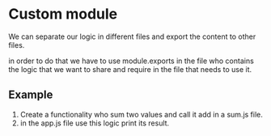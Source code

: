 # Custom module 

We can separate our logic in different files and export the content to other files. 

in order to do that we have to use module.exports in the file who contains the logic that we want to share and require in the file that needs to use it. 

## Example

1. Create a functionality who sum two values and call it add in a sum.js file. 
2. in the app.js file use this logic print its result. 